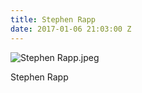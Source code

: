 ```yaml
---
title: Stephen Rapp
date: 2017-01-06 21:03:00 Z
---
```


![Stephen Rapp.jpeg](/uploads/Stephen%20Rapp.jpeg)

Stephen Rapp